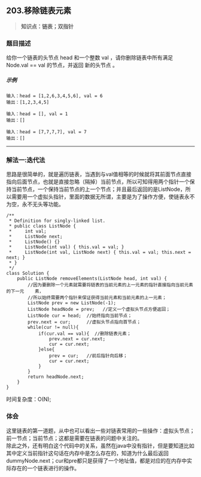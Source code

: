 ## 203.移除链表元素
> **知识点：链表；双指针**
### 题目描述
给你一个链表的头节点 head 和一个整数 val ，请你删除链表中所有满足 Node.val == val 的节点，并返回 新的头节点 。
##### 示例
```
输入：head = [1,2,6,3,4,5,6], val = 6
输出：[1,2,3,4,5]

输入：head = [], val = 1
输出：[]

输入：head = [7,7,7,7], val = 7
输出：[]
```
---

### 解法一:迭代法
思路是很简单的，就是遍历链表，当遇到与val值相等的时候就将其前面节点直接指向后面节点，也就是直接忽略（隔掉）当前节点，所以可知得用两个指针一个保持当前节点，一个保持当前节点的上一个节点；并且最后返回的是ListNode，所以需要用一个虚拟头指针，里面的数据无所谓，主要是为了操作方便，使链表永不为空，永不无头等功能。
```
/**
 * Definition for singly-linked list.
 * public class ListNode {
 *     int val;
 *     ListNode next;
 *     ListNode() {}
 *     ListNode(int val) { this.val = val; }
 *     ListNode(int val, ListNode next) { this.val = val; this.next = next; }
 * }
 */
class Solution {
    public ListNode removeElements(ListNode head, int val) {
        //因为要删除一个元素就需要将链表的当前元素的上一元素的指针直接指向当前元素的下一元    素，
        //所以始终需要两个指针来保证获得当前元素和当前元素的上一元素；
        ListNode prev = new ListNode(-1);
        ListNode headNode = prev;   //定义一个虚拟头节点方便返回；
        ListNode cur = head;  //始终指向当前节点；
        prev.next = cur;      //虚拟头节点指向首节点；
        while(cur != null){
            if(cur.val == val){  //删除链表元素；
                prev.next = cur.next;
                cur = cur.next;
            }else{
                prev = cur;   //前后指针向后移；
                cur = cur.next;
            }
        }
        return headNode.next;
    }
}
```

时间复杂度：O(N);

### 体会
这里链表的第一道题，从中也可以看出一些对链表常用的一些操作：虚拟头节点；前一节点；当前节点；这都是需要在链表的问题中关注的。    
除此之外，还有明白这个代码中的关系，虽然在java中没有指针，但是要知道比如其中定义当前指针这句话在内存中是怎么存在的，知道为什么最后返回dummyNode.next；cur和pre都只是获得了一个地址值，都是对应的在内存中实际存在的一个链表进行的操作。
